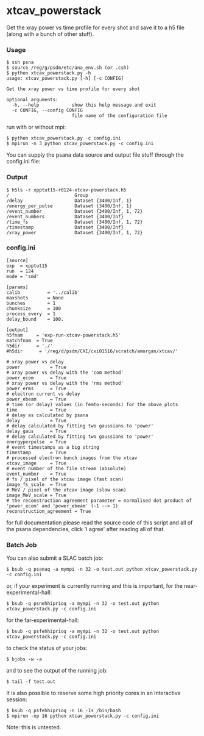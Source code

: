 # xtcav_powerstack
Get the xray power vs time profile for every shot and save it to a h5 file (along with a bunch of other stuff).

### Usage
```
$ ssh psna
$ source /reg/g/psdm/etc/ana_env.sh (or .csh)
$ python xtcav_powerstack.py -h
usage: xtcav_powerstack.py [-h] [-c CONFIG]

Get the xray power vs time profile for every shot

optional arguments:
  -h, --help            show this help message and exit
  -c CONFIG, --config CONFIG
                        file name of the configuration file
```
run with or without mpi:
```
$ python xtcav_powerstack.py -c config.ini
$ mpirun -n 3 python xtcav_powerstack.py -c config.ini
```

You can supply the psana data source and output file stuff through the config.ini file:

### Output
```
$ h5ls -r xpptut15-r0124-xtcav-powerstack.h5 
/                        Group
/delay                   Dataset {3400/Inf, 1}
/energy_per_pulse        Dataset {3400/Inf, 1}
/event_number            Dataset {3400/Inf, 1, 72}
/event_numbers           Dataset {3400/Inf}
/time_fs                 Dataset {3400/Inf, 1, 72}
/timestamp               Dataset {3400/Inf}
/xray_power              Dataset {3400/Inf, 1, 72}
```

### config.ini 
```
[source]
exp  = xpptut15
run  = 124
mode = 'smd'

[params]
calib          = '../calib'
maxshots       = None
bunches        = 1 
chunksize      = 100
process_every  = 1
delay_bound    = 100. 

[output]
h5fnam     = 'exp-run-xtcav-powerstack.h5' 
matchfnam  = True
h5dir      = './'
#h5dir      = '/reg/d/psdm/CXI/cxi01516/scratch/amorgan/xtcav/'

# xray power vs delay 
power           = True
# xray power vs delay with the 'com method'
power_ecom      = True
# xray power vs delay with the 'rms method'
power_erms      = True
# electron current vs delay
power_ebeam     = True
# time (or delay) values (in femto-seconds) for the above plots
time            = True
# delay as calculated by psana 
delay           = True
# delay calculated by fitting two gaussians to 'power'
delay_gaus      = True
# delay calculated by fitting two gaussians to 'power'
energyperpulse  = True
# event timestamps as a big string
timestamp       = True
# processed electron bunch images from the xtcav
xtcav_image     = True
# event number of the file stream (absolute)
event_number    = True
# fs / pixel of the xtcav image (fast scan)
image_fs_scale  = True
# MeV / pixel of the xtcav image (slow scan)
image_MeV_scale = True
# the reconstruction agreement parameter = normalised dot product of 'power_ecom' and 'power_ebeam' (-1 --> 1)
reconstruction_agreement = True
```
for full documentation please read the source code of this script and all of the psana dependencies, click 'I agree' after reading all of that.

### Batch Job
You can also submit a SLAC batch job:
```
$ bsub -q psanaq -a mympi -n 32 -o test.out python xtcav_powerstack.py -c config.ini 
```
or, if your experiment is currently running and this is important, for the near-experimental-hall:
```
$ bsub -q psnehhiprioq -a mympi -n 32 -o test.out python xtcav_powerstack.py -c config.ini
```
for the far-experimental-hall:
```
$ bsub -q psfehhiprioq -a mympi -n 32 -o test.out python xtcav_powerstack.py -c config.ini
```
to check the status of your jobs:
```
$ bjobs -w -a
```
and to see the output of the running job:
```
$ tail -f test.out
```
It is also possible to reserve some high priority cores in an interactive session:
```
$ bsub -q psfehhiprioq -n 16 -Is /bin/bash 
$ mpirun -np 16 python xtcav_powerstack.py -c config.ini
```
Note: this is untested.
